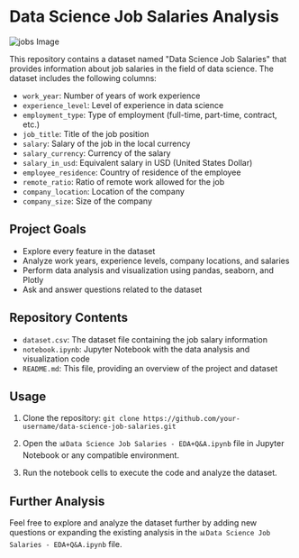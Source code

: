 # Data Science Job Salaries Analysis

![jobs Image](https://encrypted-tbn0.gstatic.com/images?q=tbn:ANd9GcTnPwR6_fP-js6XKPJorCWDknpQ5bsZjRrZyg&usqp=CAU)

This repository contains a dataset named "Data Science Job Salaries" that provides information about job salaries in the field of data science. The dataset includes the following columns:

- `work_year`: Number of years of work experience
- `experience_level`: Level of experience in data science
- `employment_type`: Type of employment (full-time, part-time, contract, etc.)
- `job_title`: Title of the job position
- `salary`: Salary of the job in the local currency
- `salary_currency`: Currency of the salary
- `salary_in_usd`: Equivalent salary in USD (United States Dollar)
- `employee_residence`: Country of residence of the employee
- `remote_ratio`: Ratio of remote work allowed for the job
- `company_location`: Location of the company
- `company_size`: Size of the company

## Project Goals

- Explore every feature in the dataset
- Analyze work years, experience levels, company locations, and salaries
- Perform data analysis and visualization using pandas, seaborn, and Plotly
- Ask and answer questions related to the dataset

## Repository Contents

- `dataset.csv`: The dataset file containing the job salary information
- `notebook.ipynb`: Jupyter Notebook with the data analysis and visualization code
- `README.md`: This file, providing an overview of the project and dataset

## Usage

1. Clone the repository: `git clone https://github.com/your-username/data-science-job-salaries.git`


2. Open the `📊Data Science Job Salaries - EDA+Q&A.ipynb` file in Jupyter Notebook or any compatible environment.

3. Run the notebook cells to execute the code and analyze the dataset.

## Further Analysis

Feel free to explore and analyze the dataset further by adding new questions or expanding the existing analysis in the `📊Data Science Job Salaries - EDA+Q&A.ipynb` file.





